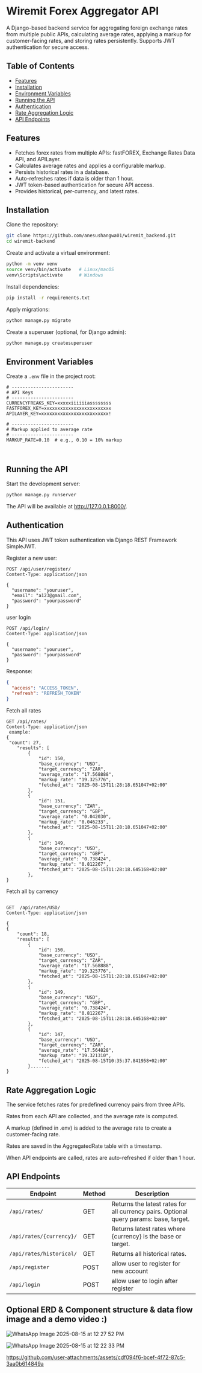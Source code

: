 # Wiremit Forex Aggregator API

A Django-based backend service for aggregating foreign exchange rates from multiple public APIs, calculating average rates, applying a markup for customer-facing rates, and storing rates persistently. Supports JWT authentication for secure access.

## Table of Contents

- [Features](#features)
- [Installation](#installation)
- [Environment Variables](#environment-variables)
- [Running the API](#running-the-api)
- [Authentication](#authentication)
- [Rate Aggregation Logic](#rate-aggregation-logic)
- [API Endpoints](#api-endpoints)

## Features

- Fetches forex rates from multiple APIs: fastFOREX, Exchange Rates Data API, and APILayer.
- Calculates average rates and applies a configurable markup.
- Persists historical rates in a database.
- Auto-refreshes rates if data is older than 1 hour.
- JWT token-based authentication for secure API access.
- Provides historical, per-currency, and latest rates.

## Installation

Clone the repository:

```bash
git clone https://github.com/anesushangwa01/wiremit_backend.git
cd wiremit-backend
```

Create and activate a virtual environment:

```bash
python -m venv venv
source venv/bin/activate   # Linux/macOS
venv\Scripts\activate      # Windows
```

Install dependencies:

```bash
pip install -r requirements.txt
```

Apply migrations:

```bash
python manage.py migrate
```

Create a superuser (optional, for Django admin):

```bash
python manage.py createsuperuser
```

## Environment Variables

Create a `.env` file in the project root:

```env
# -----------------------
# API Keys
# -----------------------
CURRENCYFREAKS_KEY=xxxxxiiiiiiassssssss
FASTFOREX_KEY=xxxxxxxxxxxxxxxxxxxxxxxxx
APILAYER_KEY=xxxxxxxxxxxxxxxxxxxxxxxxx!

# -----------------------
# Markup applied to average rate
# -----------------------
MARKUP_RATE=0.10  # e.g., 0.10 = 10% markup



```

## Running the API

Start the development server:

```bash
python manage.py runserver
```

The API will be available at http://127.0.0.1:8000/.

## Authentication

This API uses JWT token authentication via Django REST Framework SimpleJWT.

Register a new user:

```http
POST /api/user/register/
Content-Type: application/json

{
  "username": "youruser",
  "email": "a123@gmail.com",
  "password": "yourpassword"
}
```

user login

```http
POST /api/login/
Content-Type: application/json

{
  "username": "youruser",
  "password": "yourpassword"
}
```

Response:

```json
{
  "access": "ACCESS_TOKEN",
  "refresh": "REFRESH_TOKEN"
}
```
Fetch all rates


```http
GET /api/rates/
Content-Type: application/json
 example:
{
 "count": 27,
    "results": [
        {
            "id": 150,
            "base_currency": "USD",
            "target_currency": "ZAR",
            "average_rate": "17.568888",
            "markup_rate": "19.325776",
            "fetched_at": "2025-08-15T11:28:18.651047+02:00"
        },
        {
            "id": 151,
            "base_currency": "ZAR",
            "target_currency": "GBP",
            "average_rate": "0.042030",
            "markup_rate": "0.046233",
            "fetched_at": "2025-08-15T11:28:18.651047+02:00"
        },
        {
            "id": 149,
            "base_currency": "USD",
            "target_currency": "GBP",
            "average_rate": "0.738424",
            "markup_rate": "0.812267",
            "fetched_at": "2025-08-15T11:28:18.645168+02:00"
        },
}
```

Fetch all by carrency
```http

GET  /api/rates/USD/
Content-Type: application/json

{
{
    "count": 18,
    "results": [
        {
            "id": 150,
            "base_currency": "USD",
            "target_currency": "ZAR",
            "average_rate": "17.568888",
            "markup_rate": "19.325776",
            "fetched_at": "2025-08-15T11:28:18.651047+02:00"
        },
        {
            "id": 149,
            "base_currency": "USD",
            "target_currency": "GBP",
            "average_rate": "0.738424",
            "markup_rate": "0.812267",
            "fetched_at": "2025-08-15T11:28:18.645168+02:00"
        },
        {
            "id": 147,
            "base_currency": "USD",
            "target_currency": "ZAR",
            "average_rate": "17.564828",
            "markup_rate": "19.321310",
            "fetched_at": "2025-08-15T10:35:37.841958+02:00"
        }.......
}
```




## Rate Aggregation Logic

The service fetches rates for predefined currency pairs from three APIs.

Rates from each API are collected, and the average rate is computed.

A markup (defined in .env) is added to the average rate to create a customer-facing rate.

Rates are saved in the AggregatedRate table with a timestamp.

When API endpoints are called, rates are auto-refreshed if older than 1 hour.

## API Endpoints

| Endpoint | Method | Description |
|----------|--------|-------------|
| `/api/rates/` | GET | Returns the latest rates for all currency pairs. Optional query params: base, target. |
| `/api/rates/{currency}/` | GET | Returns latest rates where {currency} is the base or target. |
| `/api/rates/historical/` | GET | Returns all historical rates. |
| `/api/register` | POST | allow user to register for new account |
| `/api/login` | POST | allow user to login after register |

## Optional ERD & Component structure & data flow image and a demo video :)


![WhatsApp Image 2025-08-15 at 12 27 52 PM](https://github.com/user-attachments/assets/9dda0aed-ca56-481e-bf99-0e806deea8a7)




![WhatsApp Image 2025-08-15 at 12 22 33 PM](https://github.com/user-attachments/assets/363a1d31-9655-44ca-82ed-bf81382b8705)








https://github.com/user-attachments/assets/cdf094f6-bcef-4f72-87c5-3aa0b614849a



